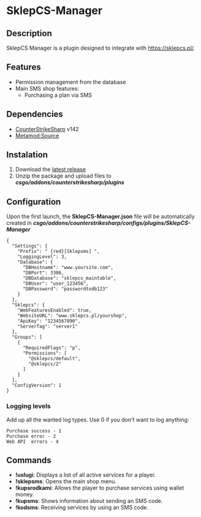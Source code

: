 # SklepCS-Manager

## Description
SklepCS Manager is a plugin designed to integrate with https://sklepcs.pl/. 

## Features
- Permission management from the database
- Main SMS shop features:
  - Purchasing a plan via SMS
## Dependencies
- [CounterStrikeSharp](https://github.com/roflmuffin/CounterStrikeSharp/releases) v142
- [Metamod:Source](https://www.sourcemm.net/downloads.php/?branch=master)

## Instalation
1. Download the [latest release](https://github.com/CS-GEJMERZY/SklepCS-Manager/releases/latest)
2. Unzip the package and upload files to **_csgo/addons/counterstrikesharp/plugins_**

## Configuration
Upon the first launch, the **SklepCS-Manager.json**  file will be automatically created in **_csgo/addons/counterstrikesharp/configs/plugins/SklepCS-Manager_**
```
{
  "Settings": {
    "Prefix": " {red}[Sklepsms] ",
    "LoggingLevel": 3,
    "Database": {
      "DBHostname": "www.yoursite.com",
      "DBPort": 3306,
      "DBDatabase": "sklepcs_maintable",
      "DBUser": "user_123456",
      "DBPassword": "passwordtodb123"
    }
  },
  "Sklepcs": {
    "WebFeaturesEnabled": true,
    "WebsiteURL": "www.sklepcs.pl/yourshop",
    "ApiKey": "1234567890",
    "ServerTag": "server1"
  },
  "Groups": [
    {
      "RequiredFlags": "p",
      "Permissions": [
        "@sklepcs/default",
        "@sklepcs/2"
      ]
    }
  ],
  "ConfigVersion": 1
}
```
### Logging levels
Add up all the wanted log types. Use 0 if you don't want to log anything:
```
Purchase success - 1
Purchase error - 2
Web API  errors - 4
```

## Commands
- **!uslugi**: Displays a list of all active services for a player.
- **!sklepsms**: Opens the main shop menu.
- **!kupsrodkami**: Allows the player to purchase services using wallet money.
- **!kupsms**: Shows information about sending an SMS code.
- **!kodsms**: Receiving services by using an SMS code.
